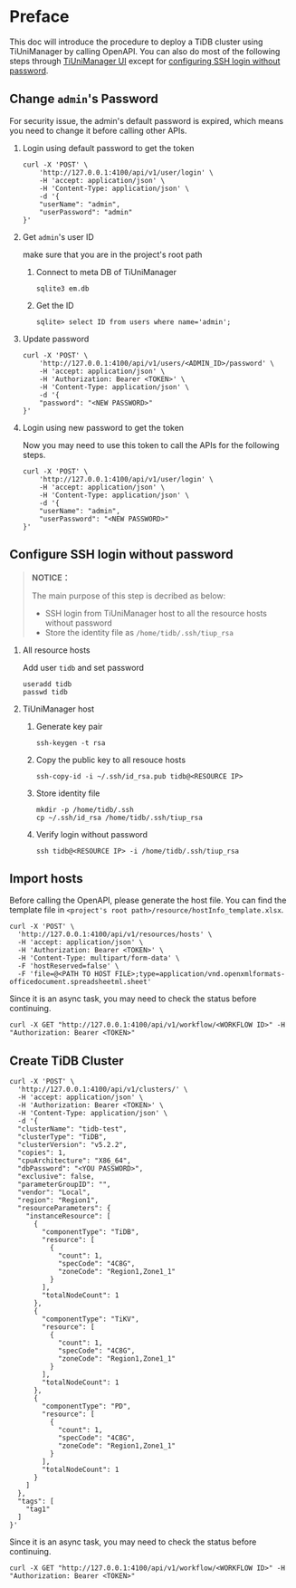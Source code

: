 # Preface

This doc will introduce the procedure to deploy a TiDB cluster using TiUniManager by calling OpenAPI. You can also do most of the following steps through [TiUniManager UI](https://github.com/pingcap/tiunimanager-ui) except for [configuring SSH login without password](#configure-ssh-login-without-password).

## Change `admin`'s Password

For security issue, the admin's default password is expired, which means you need to change it before calling other APIs.

1. Login using default password to get the token

    ```shell
    curl -X 'POST' \
        'http://127.0.0.1:4100/api/v1/user/login' \
        -H 'accept: application/json' \
        -H 'Content-Type: application/json' \
        -d '{
        "userName": "admin",
        "userPassword": "admin"
    }'
    ```

2. Get `admin`'s user ID

    make sure that you are in the project's root path

    1. Connect to meta DB of TiUniManager

        ```shell
        sqlite3 em.db
        ```

    2. Get the ID

        ```sqlite
        sqlite> select ID from users where name='admin';
        ```

3. Update password

    ```shell
    curl -X 'POST' \
        'http://127.0.0.1:4100/api/v1/users/<ADMIN_ID>/password' \
        -H 'accept: application/json' \
        -H 'Authorization: Bearer <TOKEN>' \
        -H 'Content-Type: application/json' \
        -d '{
        "password": "<NEW PASSWORD>"
    }'
    ```

4. Login using new password to get the token

    Now you may need to use this token to call the APIs for the following steps.

    ```shell
    curl -X 'POST' \
        'http://127.0.0.1:4100/api/v1/user/login' \
        -H 'accept: application/json' \
        -H 'Content-Type: application/json' \
        -d '{
        "userName": "admin",
        "userPassword": "<NEW PASSWORD>"
    }'
    ```

## Configure SSH login without password

> **NOTICE：**
> 
> The main purpose of this step is decribed as below:
> 
> - SSH login from TiUniManager host to all the resource hosts without password
> - Store the identity file as `/home/tidb/.ssh/tiup_rsa`

1. All resource hosts

    Add user `tidb` and set password

    ```shell
    useradd tidb
    passwd tidb
    ```

2. TiUniManager host

    1. Generate key pair

        ```shell
        ssh-keygen -t rsa
        ```

    2. Copy the public key to all resouce hosts

        ```shell
        ssh-copy-id -i ~/.ssh/id_rsa.pub tidb@<RESOURCE IP>
        ```

    3. Store identity file

        ```shell
        mkdir -p /home/tidb/.ssh
        cp ~/.ssh/id_rsa /home/tidb/.ssh/tiup_rsa
        ```

    4. Verify login without password

        ```shell
        ssh tidb@<RESOURCE IP> -i /home/tidb/.ssh/tiup_rsa
        ```       

## Import hosts

Before calling the OpenAPI, please generate the host file. You can find the template file in `<project's root path>/resource/hostInfo_template.xlsx`.

```shell
curl -X 'POST' \
  'http://127.0.0.1:4100/api/v1/resources/hosts' \
  -H 'accept: application/json' \
  -H 'Authorization: Bearer <TOKEN>' \
  -H 'Content-Type: multipart/form-data' \
  -F 'hostReserved=false' \
  -F 'file=@<PATH TO HOST FILE>;type=application/vnd.openxmlformats-officedocument.spreadsheetml.sheet'
```

Since it is an async task, you may need to check the status before continuing.

```shell
curl -X GET "http://127.0.0.1:4100/api/v1/workflow/<WORKFLOW ID>" -H "Authorization: Bearer <TOKEN>"
```

## Create TiDB Cluster

```shell
curl -X 'POST' \
  'http://127.0.0.1:4100/api/v1/clusters/' \
  -H 'accept: application/json' \
  -H 'Authorization: Bearer <TOKEN>' \
  -H 'Content-Type: application/json' \
  -d '{
  "clusterName": "tidb-test",
  "clusterType": "TiDB",
  "clusterVersion": "v5.2.2",
  "copies": 1,
  "cpuArchitecture": "X86_64",
  "dbPassword": "<YOU PASSWORD>",
  "exclusive": false,
  "parameterGroupID": "",
  "vendor": "Local",
  "region": "Region1",
  "resourceParameters": {
    "instanceResource": [
      {
        "componentType": "TiDB",
        "resource": [
          {
            "count": 1,
            "specCode": "4C8G",
            "zoneCode": "Region1,Zone1_1"
          }
        ],
        "totalNodeCount": 1
      },
      {
        "componentType": "TiKV",
        "resource": [
          {
            "count": 1,
            "specCode": "4C8G",
            "zoneCode": "Region1,Zone1_1"
          }
        ],
        "totalNodeCount": 1
      },
      {
        "componentType": "PD",
        "resource": [
          {
            "count": 1,
            "specCode": "4C8G",
            "zoneCode": "Region1,Zone1_1"
          }
        ],
        "totalNodeCount": 1
      }
    ]
  },
  "tags": [
    "tag1"
  ]
}'
```

Since it is an async task, you may need to check the status before continuing.

```shell
curl -X GET "http://127.0.0.1:4100/api/v1/workflow/<WORKFLOW ID>" -H "Authorization: Bearer <TOKEN>"
```
